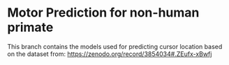 # Motor Prediction for non-human primate

This branch contains the models used for predicting cursor location based on the dataset from: https://zenodo.org/record/3854034#.ZEufx-xBwfj
